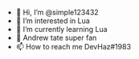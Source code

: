 - 👋 Hi, I’m @simple123432
- 👀 I’m interested in Lua
- 🌱 I’m currently learning Lua
- 💞️ Andrew tate super fan 
- 📫 How to reach me DevHaz#1983

<!---
simple123432/simple123432 is a ✨ special ✨ repository because its `README.md` (this file) appears on your GitHub profile.
You can click the Preview link to take a look at your changes.
--->
